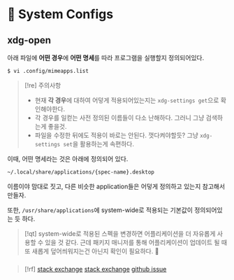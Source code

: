 # 󰏢 System Configs

## xdg-open

아래 파일에 **어떤 경우**에 **어떤 명세**를 따라 프로그램을 실행할지 정의되어있다.

```bash
$ vi .config/mimeapps.list
```

  > [!re] 주의사항
  >
  > - 현재 **각 경우**에 대하여 어덯게 적용되어있는지는 `xdg-settings get`으로 확인해야한다.
  > - 각 경우를 일컫는 사전 정의된 이름들이 다소 난해하다. 그러니 그냥 검색하는게 좋을것.
  > - 파일을 수정한 뒤에도 적용이 바로는 안된다. 껏다켜야할듯? 그냥 `xdg-settings set`을 활용하는게 속편하다.


이때, 어떤 명세라는 것은 아래에 정의되어 있다.

```bash
~/.local/share/applications/{spec-name}.desktop
```

이름이야 맘대로 짓고, 다른 비슷한 application들은 어덯게 정의하고 있는지 참고해서 만들자.

또한, `/usr/share/applications`에 system-wide로 적용되는 기본값이 정의되어있는 듯 하다.

  > [!qt] system-wide로 적용된 스펙을 변경하면 어플리케이션을 더 자유롭게 사용할 수 있을 것 같다. 근데 패키지 매니저를 통해 어플리케이션이 업데이트 될 때 또 새롭게 덮어씌워지는건 아닌지 확인이 필요하다.
  >   󱞪

###

> [!rf]
> [stack exchange](https://unix.stackexchange.com/questions/36380/how-to-properly-and-easily-configure-xdg-open-without-any-environment)
> [stack exchange](https://askubuntu.com/questions/540939/xdg-open-only-opens-a-new-tab-in-a-new-chromium-window-despite-passing-it-a-url?newreg=5d330212224449878da2c5eb50a3d43e)
> [github issue](https://github.com/vimwiki/vimwiki/issues/137)
